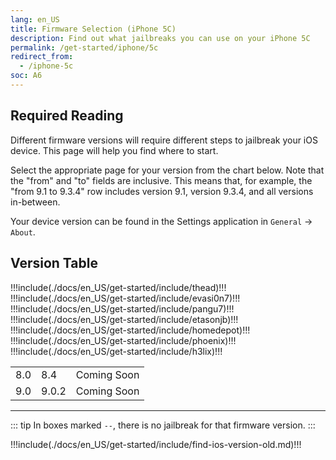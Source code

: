 ```yaml
---
lang: en_US
title: Firmware Selection (iPhone 5C)
description: Find out what jailbreaks you can use on your iPhone 5C
permalink: /get-started/iphone/5c
redirect_from:
  - /iphone-5c
soc: A6
---
```


## Required Reading

Different firmware versions will require different steps to jailbreak your iOS device. This page will help you find where to start.

Select the appropriate page for your version from the chart below. Note that the "from" and "to" fields are inclusive. This means that, for example, the "from 9.1 to 9.3.4" row includes version 9.1, version 9.3.4, and all versions in-between.

Your device version can be found in the Settings application in `General` -> `About`.

## Version Table

<table>
  !!!include(./docs/en_US/get-started/include/thead)!!!
  <tbody>
    !!!include(./docs/en_US/get-started/include/evasi0n7)!!!
    !!!include(./docs/en_US/get-started/include/pangu7)!!!
    <tr>
      <td>8.0</td>
      <td>8.4</td>
      <td>Coming Soon</td>
    </tr>
    !!!include(./docs/en_US/get-started/include/etasonjb)!!!
    <tr>
      <td>9.0</td>
      <td>9.0.2</td>
      <td>Coming Soon</td>
    </tr>
    !!!include(./docs/en_US/get-started/include/homedepot)!!!
    !!!include(./docs/en_US/get-started/include/phoenix)!!!
    !!!include(./docs/en_US/get-started/include/h3lix)!!!
  </tbody>
</table>

---

::: tip
In boxes marked `--`, there is no jailbreak for that firmware version.
:::

!!!include(./docs/en_US/get-started/include/find-ios-version-old.md)!!!